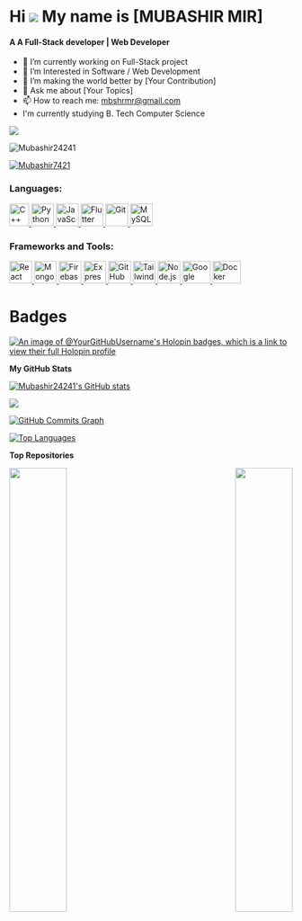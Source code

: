 Hi ![](https://user-images.githubusercontent.com/18350557/176309783-0785949b-9127-417c-8b55-ab5a4333674e.gif)
My name is [MUBASHIR MIR]
======================================================================================================================================
<h4>A A Full-Stack developer | Web Developer</h4>

- 🔭 I’m currently working on Full-Stack project
- 🌱 I’m Interested in Software / Web Development 
- 👯 I’m making the world better by [Your Contribution]
- 💬 Ask me about [Your Topics]
- 📫 How to reach me: mbshrmr@gmail.com
-  I'm currently studying B. Tech Computer Science

<a href="https://github.com/Mubashir24241" target="_blank" rel="noreferrer"><img
src="https://img.shields.io/github/followers/Mubashir24241?logo=github&style=for-the-badge&color=0891b2&labelColor=1c1917" /></a>
<p align="left"> <img src="https://komarev.com/ghpvc/?username=Mubashir24241&label=Profile%20views&color=0e75b6&style=flat" alt="Mubashir24241" /> </p>

<p align="left"> <a href="https://x.com/Mubashir7421" target="blank"><img src="https://img.shields.io/twitter/follow/Mubashir7421?logo=twitter&style=for-the-badge" alt="Mubashir7421" /></a> </p>

<h3 align="left">Languages:</h3>
<p align="left"> 
<a href="https://reactjs.org/" target="_blank" rel="noreferrer"> 
<img src="https://upload.wikimedia.org/wikipedia/commons/thumb/1/18/ISO_C%2B%2B_Logo.svg/800px-ISO_C%2B%2B_Logo.svg.png" alt="C++" width="35" height="40"/> </a> 
<a href="https://firebase.google.com/" target="_blank" rel="noreferrer"> 
<img src="https://cdn4.iconfinder.com/data/icons/logos-and-brands/512/267_Python_logo-512.png" alt="Python" width="40" height="40"/> </a> 
<a href="https://firebase.google.com/" target="_blank" rel="noreferrer"> 
<img src="https://upload.wikimedia.org/wikipedia/commons/thumb/9/99/Unofficial_JavaScript_logo_2.svg/2048px-Unofficial_JavaScript_logo_2.svg.png" alt="JavaScript" width="40" height="40"/> </a> 
<a href="https://flutter.dev" target="_blank" rel="noreferrer"> 
<img src="https://cdn-images-1.medium.com/max/1200/1*knHF_qpxdtS8h0Z8EeqowA.png" alt="Flutter" width="40" height="40"/> </a> 
<a href="https://git-scm.com/" target="_blank" rel="noreferrer"> 
<img src="https://cdn-icons-png.flaticon.com/512/226/226777.png" alt="Git" width="40" height="40"/> </a> 
<a href="https://tailwindcss.com/" target="_blank" rel="noreferrer"> 
<img src="https://icons-for-free.com/download-icon-development+logo+mysql+icon-1320184807686758112_512.png" alt="MySQL" width="40" height="40"/> </a> 
</p>

<h3 align="left">Frameworks and Tools:</h3>
<p align="left"> 
<a href="https://reactjs.org/" target="_blank" rel="noreferrer"> 
<img src="https://upload.wikimedia.org/wikipedia/commons/thumb/a/a7/React-icon.svg/2300px-React-icon.svg.png" alt="React" width="40" height="40"/> </a> 
<a href="https://firebase.google.com/" target="_blank" rel="noreferrer"> 
<img src="https://www.tutorialsteacher.com/Content/images/home/mongodb.svg" alt="MongoDB" width="40" height="40"/> </a> 
<a href="https://firebase.google.com/" target="_blank" rel="noreferrer"> 
<img src="https://www.vectorlogo.zone/logos/firebase/firebase-icon.svg" alt="Firebase" width="40" height="40"/> </a> 
<a href="https://flutter.dev" target="_blank" rel="noreferrer"> 
<img src="https://wsofter.ru/wp-content/uploads/2017/12/node-express.png" alt="Express" width="40" height="40"/> </a> 
<a href="https://git-scm.com/" target="_blank" rel="noreferrer"> 
<img src="https://img.icons8.com/nolan/512/github.png" alt="GitHub" width="40" height="40"/> </a> 
<a href="https://tailwindcss.com/" target="_blank" rel="noreferrer"> 
<img src="https://www.vectorlogo.zone/logos/tailwindcss/tailwindcss-icon.svg" alt="Tailwind CSS" width="40" height="40"/> </a> 
<a href="https://tailwindcss.com/" target="_blank" rel="noreferrer"> 
<img src="https://seeklogo.com/images/N/nodejs-logo-FBE122E377-seeklogo.com.png" alt="Node.js" width="40" height="40"/> </a> 
<a href="https://tailwindcss.com/" target="_blank" rel="noreferrer"> 
<img src="https://seeklogo.com/images/G/google-cloud-logo-ADE788217F-seeklogo.com.png" alt="Google Cloud" width="50" height="40"/> </a>  
<a href="https://tailwindcss.com/" target="_blank" rel="noreferrer"> 
<img src="https://www.docker.com/wp-content/uploads/2022/03/Moby-logo.png" alt="Docker" width="50" height="40"/> </a> 
</p>

# Badges 

[![An image of @YourGitHubUsername's Holopin badges, which is a link to view their full Holopin profile](https://holopin.me/Mubashir24241)](https://holopin.io/@Mubashir24241)

<b>My GitHub Stats</b>

<a href="http://www.github.com/Mubashir24241"><img src="https://github-readme-stats.vercel.app/api?username=Mubashir24241&show_icons=true&hide=&count_private=true&title_color=22c55e&text_color=ffffff&icon_color=0891b2&bg_color=1c1917&hide_border=true&show_icons=true" alt="Mubashir24241's GitHub stats" /></a>

<a href="http://www.github.com/Mubashir24241"><img src="https://github-readme-streak-stats.herokuapp.com/?user=Mubashir24241&stroke=ffffff&background=1c1917&ring=22c55e&fire=22c55e&currStreakNum=ffffff&currStreakLabel=22c55e&sideNums=ffffff&sideLabels=ffffff&dates=ffffff&hide_border=true" /></a>

<a href="http://www.github.com/Mubashir24241"><img src="https://github-readme-activity-graph.cyclic.app/graph?username=Mubashir24241&bg_color=1c1917&color=ffffff&line=0891b2&point=ffffff&area_color=1c1917&area=true&hide_border=true&custom_title=GitHub%20Commits%20Graph" alt="GitHub Commits Graph" /></a>

<a href="https://github.com/Mubashir24241" align="left"><img src="https://github-readme-stats.vercel.app/api/top-langs/?username=Mubashir24241&langs_count=10&title_color=22c55e&text_color=ffffff&icon_color=0891b2&bg_color=1c1917&hide_border=true&locale=en&custom_title=Top%20%Languages" alt="Top Languages" /></a>

<b>Top Repositories</b>

<div width="100%" align="center"><a href="https://github.com/Mubashir24241/Repo1" align="left"><img align="left" width="45%" src="https://github-readme-stats.vercel.app/api/pin/?username=Mubashir24241&repo=Repo1&title_color=22c55e&text_color=ffffff&icon_color=0891b2&bg_color=1c1917&hide_border=true&locale=en" /></a><a href="https://github.com/Mubashir24241/Repo2" align="right"><img align="right" width="45%" src="https://github-readme-stats.vercel.app/api/pin/?username=Mubashir24241&repo=Repo2&title_color=22c55e&text_color=ffffff&icon_color=0891b2&bg_color=1c1917&hide_border=true&locale=en" /></a></div><br /><br /><br /><br /><br /><br /><br />
